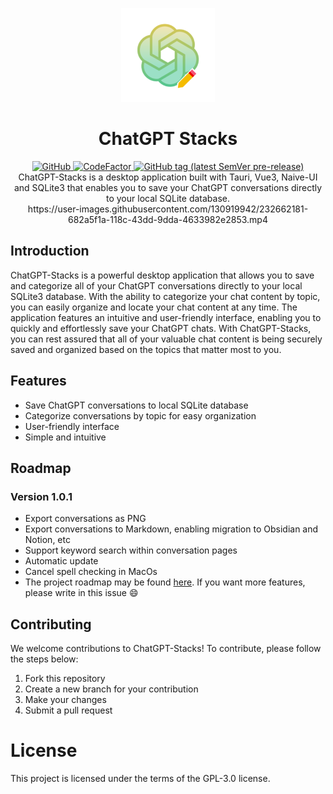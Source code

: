 <p align="center">
  <img width="150px" src="./public/icon_256X256.png" alt="ChatGPT-Stacks"><br/>
  <h1 align="center">ChatGPT Stacks</h1>
</p>

<p align="center">
  <a href="https://github.com/zhouyangtingwen/chatgpt-stacks/blob/master/LICENSE">
    <img alt="GitHub" src="https://img.shields.io/github/license/zhouyangtingwen/chatgpt-stacks"/>
  </a>
  <a href="https://github.com/zhouyangtingwen/chatgpt-stacks/issues">
    <img src="https://img.shields.io/badge/contributions-welcome-brightgreen.svg?style=flat" alt="CodeFactor" />
  </a>
  <a href="https://github.com/zhouyangtingwen/chatgpt-stacks/tags" rel="nofollow">
    <img alt="GitHub tag (latest SemVer pre-release)" src="https://img.shields.io/github/v/tag/zhouyangtingwen/chatgpt-stacks?include_prereleases&label=version"/>
  </a>
  <br/>
  ChatGPT-Stacks is a desktop application built with Tauri, Vue3, Naive-UI and SQLite3 that enables you to save your ChatGPT conversations directly to your local SQLite database.
  <br/>
  https://user-images.githubusercontent.com/130919942/232662181-682a5f1a-118c-43dd-9dda-4633982e2853.mp4
</p>

## Introduction

ChatGPT-Stacks is a powerful desktop application that allows you to save and categorize all of your ChatGPT conversations directly to your local SQLite3 database. With the ability to categorize your chat content by topic, you can easily organize and locate your chat content at any time. The application features an intuitive and user-friendly interface, enabling you to quickly and effortlessly save your ChatGPT chats. With ChatGPT-Stacks, you can rest assured that all of your valuable chat content is being securely saved and organized based on the topics that matter most to you.

## Features
- Save ChatGPT conversations to local SQLite database
- Categorize conversations by topic for easy organization
- User-friendly interface
- Simple and intuitive

## Roadmap

### Version 1.0.1
- Export conversations as PNG
- Export conversations to Markdown, enabling migration to Obsidian and Notion, etc
- Support keyword search within conversation pages
- Automatic update
- Cancel spell checking in MacOs
- The project roadmap may be found [here](https://github.com/zhouyangtingwen/chatgpt-stacks/issues/1). If you want more features, please write in this issue 😄

## Contributing
We welcome contributions to ChatGPT-Stacks! To contribute, please follow the steps below:

1. Fork this repository
1. Create a new branch for your contribution
1. Make your changes
1. Submit a pull request

# License
This project is licensed under the terms of the GPL-3.0 license.
